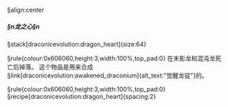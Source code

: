 §align:center
##### §n龙之心§n

§stack[draconicevolution:dragon_heart]{size:64}

§rule{colour:0x606060,height:3,width:100%,top_pad:0}
在末影龙和混沌龙死亡后掉落。
这个物品是用来合成§link[draconicevolution:awakened_draconium]{alt_text:"觉醒龙锭"}的。

§rule{colour:0x606060,height:3,width:100%,top_pad:0}
§recipe[draconicevolution:dragon_heart]{spacing:2}